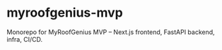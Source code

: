 # myroofgenius-mvp
Monorepo for MyRoofGenius MVP – Next.js frontend, FastAPI backend, infra, CI/CD.
